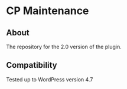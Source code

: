 # CP Maintenance

## About
The repository for the 2.0 version of the plugin.

## Compatibility
Tested up to WordPress version 4.7